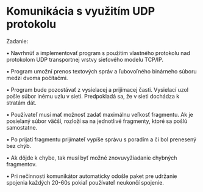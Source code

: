 # Komunikácia s využitím UDP protokolu

Zadanie:

• Navrhnúť a implementovať program s použitím vlastného protokolu nad protokolom UDP transportnej vrstvy sieťového modelu TCP/IP.

• Program umožní prenos textových správ a ľubovoľného binárneho súboru medzi dvoma počítačmi.

• Program bude pozostávať z vysielacej a prijímacej časti. Vysielací uzol pošle súbor inému uzlu v sieti. 
Predpokladá sa, že v sieti dochádza k stratám dát. 

• Používateľ musí mať možnosť zadať maximálnu veľkosť fragmentu. Ak je posielaný súbor väčší, 
rozloží sa na jednotlivé fragmenty, ktoré sa pošlú samostatne.

• Po prijatí fragmentu prijímateľ vypíše správu s poradím a či bol prenesený bez chýb.

• Ak dôjde k chybe, tak musí byť možné znovuvyžiadanie chybných fragmentov.

• Pri nečinnosti komunikátor automaticky odošle paket pre udržanie spojenia každých 20-60s pokiaľ používateľ neukončí spojenie.
